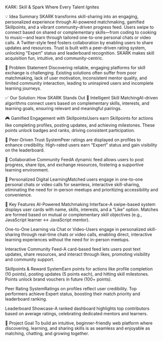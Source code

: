 KARK: Skill & Spark
Where Every Talent Ignites

💡 Idea Summary
SKARK transforms skill-sharing into an engaging, personalized experience through AI-powered matchmaking, gamified Skillpoints, and a vibrant community-driven progress feed. Users swipe to connect based on shared or complementary skills—from coding to cooking to music—and learn through tailored one-to-one personal chats or video calls. A Twitter-style feed fosters collaboration by enabling users to share updates and resources. Trust is built with a peer-driven rating system, unlocking "Expert" status and leaderboard recognition. SKARK makes skill acquisition fun, intuitive, and community-centric.

🚩 Problem Statement
Discovering reliable, engaging platforms for skill exchange is challenging. Existing solutions often suffer from poor matchmaking, lack of user motivation, inconsistent mentor quality, and limited community interaction, leading to uninspired users and incomplete learning journeys.

✅ Our Solution: How SKARK Stands Out
🤖 Intelligent Skill MatchingAI-driven algorithms connect users based on complementary skills, interests, and learning goals, ensuring relevant and meaningful pairings.

🎮 Gamified Engagement with SkillpointsUsers earn Skillpoints for actions like completing profiles, posting updates, and achieving milestones. These points unlock badges and ranks, driving consistent participation.

🌟 Peer-Driven Trust SystemPeer ratings are displayed on profiles to enhance credibility. High-rated users earn “Expert” status and gain visibility on the leaderboard.

👥 Collaborative Community FeedA dynamic feed allows users to post progress, share tips, and exchange resources, fostering a supportive learning environment.

📱 Personalized Digital LearningMatched users engage in one-to-one personal chats or video calls for seamless, interactive skill-sharing, eliminating the need for in-person meetups and prioritizing accessibility and convenience.


🔑 Key Features
AI-Powered Matchmaking Interface-A swipe-based system displays user cards with name, skills, interests, and a “Like” option. Matches are formed based on mutual or complementary skill objectives (e.g., JavaScript learner ↔ JavaScript mentor).

One-to-One Learning via Chat or Video-Users engage in personalized skill-sharing through real-time chats or video calls, enabling direct, interactive learning experiences without the need for in-person meetups.

Interactive Community Feed-A card-based feed lets users post text updates, share resources, and interact through likes, promoting visibility and community support.

Skillpoints & Reward SystemEarn points for actions like profile completion (10 points), posting updates (5 points each), and hitting skill milestones. Points unlock brand vouchers in future (100+ points).

Peer Rating SystemRatings on profiles reflect user credibility. Top performers achieve Expert status, boosting their match priority and leaderboard ranking.

Leaderboard Showcase-A ranked dashboard highlights top contributors based on average ratings, celebrating dedicated mentors and learners.


🎯 Project Goal
To build an intuitive, beginner-friendly web platform where discovering, learning, and sharing skills is as seamless and enjoyable as matching, chatting, and growing together.

